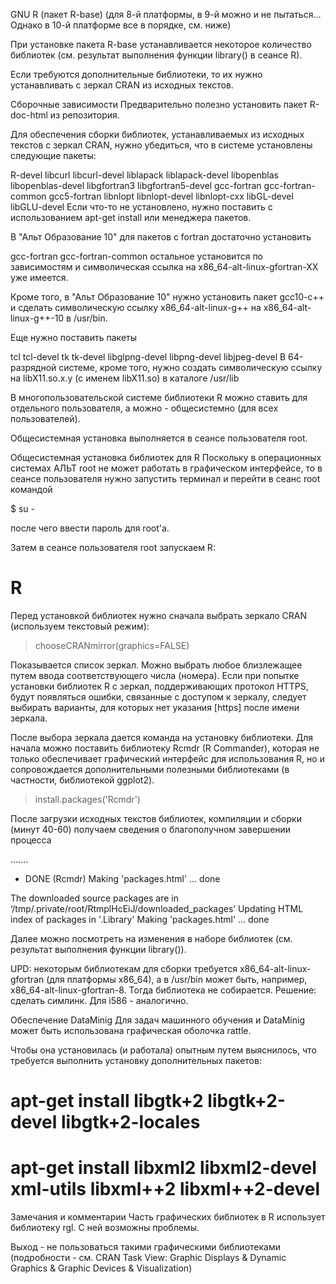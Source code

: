 GNU R (пакет R-base)
(для 8-й платформы, в 9-й можно и не пытаться... Однако в 10-й платформе все в порядке, см. ниже)

При установке пакета R-base устанавливается некоторое количество библиотек (см. результат выполнения функции library() в сеансе R).

Если требуются дополнительные библиотеки, то их нужно устанавливать с зеркал CRAN из исходных текстов.

Сборочные зависимости
Предварительно полезно установить пакет R-doc-html из репозитория.

Для обеспечения сборки библиотек, устанавливаемых из исходных текстов с зеркал CRAN, нужно убедиться, что в системе установлены следующие пакеты:

R-devel
libcurl
libcurl-devel
liblapack
liblapack-devel
libopenblas
libopenblas-devel
libgfortran3
libgfortran5-devel
gcc-fortran
gcc-fortran-common
gcc5-fortran
libnlopt
libnlopt-devel
libnlopt-cxx
libGL-devel
libGLU-devel
Если что-то не установлено, нужно поставить с использованием apt-get install или менеджера пакетов.

В "Альт Образование 10" для пакетов с fortran достаточно установить

gcc-fortran
gcc-fortran-common
остальное установится по зависимостям и символическая ссылка на x86_64-alt-linux-gfortran-XX уже имеется.

Кроме того, в "Альт Образование 10" нужно установить пакет gcc10-c++ и сделать символическую ссылку x86_64-alt-linux-g++ на x86_64-alt-linux-g++-10 в /usr/bin.

Еще нужно поставить пакеты

tcl
tcl-devel
tk
tk-devel
libglpng-devel
libpng-devel
libjpeg-devel
В 64-разрядной системе, кроме того, нужно создать символическую ссылку на libX11.so.x.y (с именем libX11.so) в каталоге /usr/lib

В многопользовательской системе библиотеки R можно ставить для отдельного пользователя, а можно - общесистемно (для всех пользователей).

Общесистемная установка выполняется в сеансе пользователя root.

Общесистемная установка библиотек для R
Поскольку в операционных системах АЛЬТ root не может работать в графическом интерфейсе, то в сеансе пользователя нужно запустить терминал и перейти в сеанс root командой

$ su -

после чего ввести пароль для root'a.

Затем в сеансе пользователя root запускаем R:

# R

Перед установкой библиотек нужно сначала выбрать зеркало CRAN (используем текстовый режим):

> chooseCRANmirror(graphics=FALSE)

Показывается список зеркал. Можно выбрать любое близлежащее путем ввода соответствующего числа (номера). Если при попытке установки библиотек R с зеркал, поддерживающих протокол HTTPS, будут появляться ошибки, связанные с доступом к зеркалу, следует выбирать варианты, для которых нет указания [https] после имени зеркала.

После выбора зеркала дается команда на установку библиотеки. Для начала можно поставить библиотеку Rcmdr (R Commander), которая не только обеспечивает графический интерфейс для использования R, но и сопровождается дополнительными полезными библиотеками (в частности, библиотекой ggplot2).


> install.packages('Rcmdr')

После загрузки исходных текстов библиотек, компиляции и сборки (минут 40-60) получаем сведения о благополучном завершении процесса

.......
* DONE (Rcmdr)
Making 'packages.html' ... done

The downloaded source packages are in
	‘/tmp/.private/root/RtmplHcEiJ/downloaded_packages’
Updating HTML index of packages in '.Library'
Making 'packages.html' ... done
> 

Далее можно посмотреть на изменения в наборе библиотек (см. результат выполнения функции library()).

UPD: некоторым библиотекам для сборки требуется x86_64-alt-linux-gfortran (для платформы x86_64), а в /usr/bin может быть, например, x86_64-alt-linux-gfortran-8. Тогда библиотека не собирается. Решение: сделать симлинк. Для i586 - аналогично.

Обеспечение DataMinig
Для задач машинного обучения и DataMinig может быть использована графическая оболочка rattle.

Чтобы она установилась (и работала) опытным путем выяснилось, что требуется выполнить установку дополнительных пакетов:

# apt-get install libgtk+2 libgtk+2-devel libgtk+2-locales
# apt-get install libxml2 libxml2-devel xml-utils libxml++2 libxml++2-devel
Замечания и комментарии
Часть графических библиотек в R использует библиотеку rgl. С ней возможны проблемы.

Выход - не пользоваться такими графическими библиотеками (подробности - см. CRAN Task View: Graphic Displays & Dynamic Graphics & Graphic Devices & Visualization)